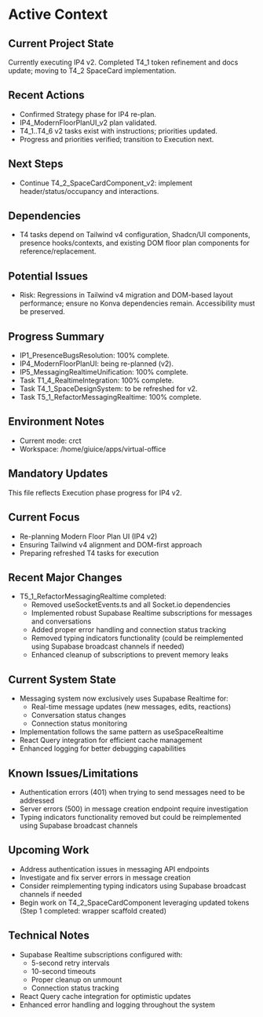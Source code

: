 # Active Context

## Current Project State
Currently executing IP4 v2. Completed T4_1 token refinement and docs update; moving to T4_2 SpaceCard implementation.

## Recent Actions
- Confirmed Strategy phase for IP4 re-plan.
- IP4_ModernFloorPlanUI_v2 plan validated.
- T4_1..T4_6 v2 tasks exist with instructions; priorities updated.
- Progress and priorities verified; transition to Execution next.

## Next Steps
- Continue T4_2_SpaceCardComponent_v2: implement header/status/occupancy and interactions.

## Dependencies
- T4 tasks depend on Tailwind v4 configuration, Shadcn/UI components, presence hooks/contexts, and existing DOM floor plan components for reference/replacement.

## Potential Issues
- Risk: Regressions in Tailwind v4 migration and DOM-based layout performance; ensure no Konva dependencies remain. Accessibility must be preserved.

## Progress Summary
- IP1_PresenceBugsResolution: 100% complete.
- IP4_ModernFloorPlanUI: being re-planned (v2).
- IP5_MessagingRealtimeUnification: 100% complete.
- Task T1_4_RealtimeIntegration: 100% complete.
- Task T4_1_SpaceDesignSystem: to be refreshed for v2.
- Task T5_1_RefactorMessagingRealtime: 100% complete.

## Environment Notes
- Current mode: crct
- Workspace: /home/giuice/apps/virtual-office

## Mandatory Updates
This file reflects Execution phase progress for IP4 v2.

## Current Focus
- Re-planning Modern Floor Plan UI (IP4 v2)
- Ensuring Tailwind v4 alignment and DOM-first approach
- Preparing refreshed T4 tasks for execution

## Recent Major Changes
- T5_1_RefactorMessagingRealtime completed:
  - Removed useSocketEvents.ts and all Socket.io dependencies
  - Implemented robust Supabase Realtime subscriptions for messages and conversations
  - Added proper error handling and connection status tracking
  - Removed typing indicators functionality (could be reimplemented using Supabase broadcast channels if needed)
  - Enhanced cleanup of subscriptions to prevent memory leaks

## Current System State
- Messaging system now exclusively uses Supabase Realtime for:
  - Real-time message updates (new messages, edits, reactions)
  - Conversation status changes
  - Connection status monitoring
- Implementation follows the same pattern as useSpaceRealtime
- React Query integration for efficient cache management
- Enhanced logging for better debugging capabilities

## Known Issues/Limitations
- Authentication errors (401) when trying to send messages need to be addressed
- Server errors (500) in message creation endpoint require investigation
- Typing indicators functionality removed but could be reimplemented using Supabase broadcast channels

## Upcoming Work
- Address authentication issues in messaging API endpoints
- Investigate and fix server errors in message creation
- Consider reimplementing typing indicators using Supabase broadcast channels if needed
- Begin work on T4_2_SpaceCardComponent leveraging updated tokens (Step 1 completed: wrapper scaffold created)

## Technical Notes
- Supabase Realtime subscriptions configured with:
  - 5-second retry intervals
  - 10-second timeouts
  - Proper cleanup on unmount
  - Connection status tracking
- React Query cache integration for optimistic updates
- Enhanced error handling and logging throughout the system
